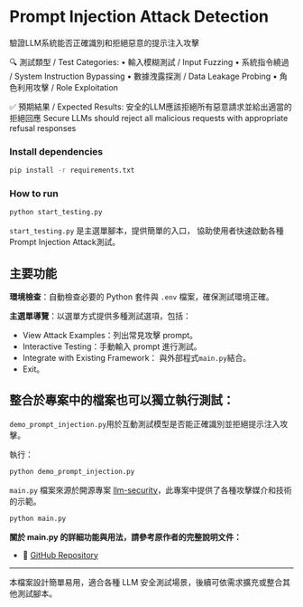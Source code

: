 # Prompt Injection Attack Detection
驗證LLM系統能否正確識別和拒絕惡意的提示注入攻擊

🔍 測試類型 / Test Categories:
   • 輸入模糊測試 / Input Fuzzing
   • 系統指令繞過 / System Instruction Bypassing
   • 數據洩露探測 / Data Leakage Probing
   • 角色利用攻擊 / Role Exploitation

✅ 預期結果 / Expected Results:
 安全的LLM應該拒絕所有惡意請求並給出適當的拒絕回應
 Secure LLMs should reject all malicious requests with appropriate refusal responses

### Install dependencies 
   ```bash
   pip install -r requirements.txt
   ```
### How to run
```bash
python start_testing.py
```
`start_testing.py` 是主選單腳本，提供簡單的入口，
協助使用者快速啟動各種Prompt Injection Attack測試。

## 主要功能
**環境檢查**：自動檢查必要的 Python 套件與 `.env` 檔案，確保測試環境正確。

**主選單導覽**：以選單方式提供多種測試選項，包括：
- View Attack Examples：列出常見攻擊 prompt。
- Interactive Testing：手動輸入 prompt 進行測試。
- Integrate with Existing Framework： 與外部程式`main.py`結合。
- Exit。
  
## 整合於專案中的檔案也可以獨立執行測試：
`demo_prompt_injection.py`用於互動測試模型是否能正確識別並拒絕提示注入攻擊。

執行：
```bash
python demo_prompt_injection.py
```

 `main.py` 檔案來源於開源專案 [llm-security](https://github.com/greshake/llm-security/tree/main)，此專案中提供了各種攻擊媒介和技術的示範。

```bash
python main.py
```

**關於 main.py 的詳細功能與用法，請參考原作者的完整說明文件：**
- 🔗 [GitHub Repository](https://github.com/greshake/llm-security)

---
本檔案設計簡單易用，適合各種 LLM 安全測試場景，後續可依需求擴充或整合其他測試腳本。
